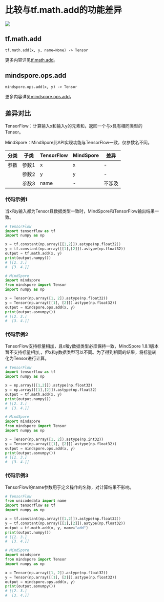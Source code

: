 # 比较与tf.math.add的功能差异

<a href="https://gitee.com/mindspore/docs/blob/r2.0.0-alpha/docs/mindspore/source_zh_cn/note/api_mapping/tensorflow_diff/add.md" target="_blank"><img src="https://mindspore-website.obs.cn-north-4.myhuaweicloud.com/website-images/master/resource/_static/logo_source.png"></a>

## tf.math.add

```text
tf.math.add(x, y, name=None) -> Tensor
```

更多内容详见[tf.math.add](https://www.tensorflow.org/versions/r2.6/api_docs/python/tf/math/add?hl=zh-cn%3B)。

## mindspore.ops.add

```text
mindspore.ops.add(x, y) -> Tensor
```

更多内容详见[mindspore.ops.add](https://mindspore.cn/docs/zh-CN/r2.0.0-alpha/api_python/ops/mindspore.ops.add.html)。

## 差异对比

TensorFlow：计算输入x和输入y的元素和，返回一个与x具有相同类型的Tensor。

MindSpore：MindSpore此API实现功能与TensorFlow一致，仅参数名不同。

| 分类 | 子类 |TensorFlow | MindSpore | 差异 |
| --- | --- | --- | --- |---|
|参数 | 参数1 | x | x        | -                                 |
|  | 参数2 | y       | y         | - |
| | 参数3 | name | -           | 不涉及 |

### 代码示例1

当x和y输入都为Tensor且数据类型一致时，MindSpore和TensorFlow输出结果一致。

```python
# TensorFlow
import tensorflow as tf
import numpy as np

x = tf.constant(np.array([[1,2]]).astype(np.float32))
y = tf.constant(np.array([[1],[2]]).astype(np.float32))
output = tf.math.add(x, y)
print(output.numpy())
# [[2. 3.]
#  [3. 4.]]

# MindSpore
import mindspore
from mindspore import Tensor
import numpy as np

x = Tensor(np.array([1, 2]).astype(np.float32))
y = Tensor(np.array([[1], [2]]).astype(np.float32))
output = mindspore.ops.add(x, y)
print(output.asnumpy())
# [[2. 3.]
#  [3. 4.]]
```

### 代码示例2

TensorFlow支持标量相加，且x和y数据类型必须保持一致，MindSpore 1.8.1版本暂不支持标量相加,，但x和y数据类型可以不同。为了得到相同的结果，将标量转化为Tensor进行计算。

```python
# TensorFlow
import tensorflow as tf
import numpy as np

x = np.array([[1,2]]).astype(np.float32)
y = np.array([[1],[2]]).astype(np.float32)
output = tf.math.add(x, y)
print(output.numpy())
# [[2. 3.]
#  [3. 4.]]

# MindSpore
import mindspore
from mindspore import Tensor
import numpy as np

x = Tensor(np.array([1, 2]).astype(np.int32))
y = Tensor(np.array([[1], [2]]).astype(np.float32))
output = mindspore.ops.add(x, y)
print(output.asnumpy())
# [[2. 3.]
#  [3. 4.]]
```

### 代码示例3

TensorFlow的name参数用于定义操作的名称，对计算结果不影响。

```python
# TensorFlow
from unicodedata import name
import tensorflow as tf
import numpy as np

x = tf.constant(np.array([[1,2]]).astype(np.float32))
y = tf.constant(np.array([[1],[2]]).astype(np.float32))
output = tf.math.add(x, y, name="add")
print(output.numpy())
# [[2. 3.]
#  [3. 4.]]

# MindSpore
import mindspore
from mindspore import Tensor
import numpy as np

x = Tensor(np.array([1, 2]).astype(np.float32))
y = Tensor(np.array([[1], [2]]).astype(np.float32))
output = mindspore.ops.add(x, y)
print(output.asnumpy())
# [[2. 3.]
#  [3. 4.]]
```
